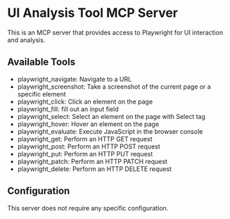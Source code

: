 # UI Analysis Tool MCP Server

This is an MCP server that provides access to Playwright for UI interaction and analysis.

## Available Tools

- playwright_navigate: Navigate to a URL
- playwright_screenshot: Take a screenshot of the current page or a specific element
- playwright_click: Click an element on the page
- playwright_fill: fill out an input field
- playwright_select: Select an element on the page with Select tag
- playwright_hover: Hover an element on the page
- playwright_evaluate: Execute JavaScript in the browser console
- playwright_get: Perform an HTTP GET request
- playwright_post: Perform an HTTP POST request
- playwright_put: Perform an HTTP PUT request
- playwright_patch: Perform an HTTP PATCH request
- playwright_delete: Perform an HTTP DELETE request

## Configuration

This server does not require any specific configuration.
